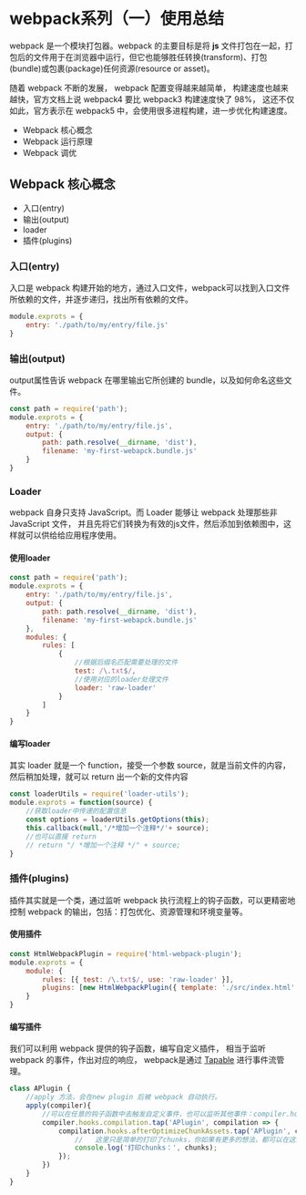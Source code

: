 # webpack系列（一）使用总结

webpack 是一个模块打包器。webpack 的主要目标是将 **js** 文件打包在一起，打包后的文件用于在浏览器中运行，但它也能够胜任转换(transform)、打包(bundle)或包裹(package)任何资源(resource or asset)。

随着 webpack 不断的发展， webpack 配置变得越来越简单， 构建速度也越来越快，官方文档上说 webpack4 要比 webpack3 构建速度快了 98%， 这还不仅如此，官方表示在 webpack5 中，会使用很多进程构建，进一步优化构建速度。

* Webpack 核心概念
* Webpack 运行原理
* Webpack 调优

## Webpack 核心概念

* 入口(entry)
* 输出(output)
* loader
* 插件(plugins)

### 入口(entry)

入口是 webpack 构建开始的地方，通过入口文件，webpack可以找到入口文件所依赖的文件，并逐步递归，找出所有依赖的文件。
```js
module.exprots = {
    entry: './path/to/my/entry/file.js'    
}
```

### 输出(output)

output属性告诉 webpack 在哪里输出它所创建的 bundle，以及如何命名这些文件。

```js
const path = require('path');
module.exprots = {
    entry: './path/to/my/entry/file.js',
    output: {
        path: path.resolve(__dirname, 'dist'),
        filename: 'my-first-webapck.bundle.js'
    }
}
```

### Loader

webpack 自身只支持 JavaScript。而 Loader 能够让 webpack 处理那些非 JavaScript 文件， 并且先将它们转换为有效的js文件，然后添加到依赖图中，这样就可以供给给应用程序使用。

#### 使用loader

```js
const path = require('path');
module.exprots = {
    entry: './path/to/my/entry/file.js',
    output: {
        path: path.resolve(__dirname, 'dist'),
        filename: 'my-first-webapck.bundle.js'
    },
    modules: {
        rules: [
            {
                //根据后缀名匹配需要处理的文件
                test: /\.txt$/,
                //使用对应的loader处理文件
                loader: 'raw-loader'
            }     
        ]   
    }
}
```

#### 编写loader

其实 loader 就是一个 function，接受一个参数 source，就是当前文件的内容，然后稍加处理，就可以 return 出一个新的文件内容

```js
const loaderUtils = require('loader-utils');
module.exprots = function(source) {
    //获取loader中传递的配置信息
    const options = loaderUtils.getOptions(this);
    this.callback(null,'/*增加一个注释*/'+ source);
    //也可以直接 return
    // return "/ *增加一个注释 */" + source;
}
```

### 插件(plugins)

插件其实就是一个类，通过监听 webpack 执行流程上的钩子函数，可以更精密地控制 webpack 的输出，包括：打包优化、资源管理和环境变量等。

#### 使用插件

```js
const HtmlWebpackPlugin = require('html-webpack-plugin');
module.exprots = {
    module: {
        rules: [{ test: /\.txt$/, use: 'raw-loader' }],
        plugins: [new HtmlWebpackPlugin({ template: './src/index.html' })]
    }
}
```

#### 编写插件

我们可以利用 webpack 提供的钩子函数，编写自定义插件， 相当于监听 webpack 的事件，作出对应的响应， webpack是通过 [Tapable](https://github.com/webpack/tapable) 进行事件流管理。

```js
class APlugin {
    //apply 方法，会在new plugin 后被 webpack 自动执行。
    apply(compiler){
        //可以在任意的钩子函数中去触发自定义事件，也可以监听其他事件：compiler.hooks.xxxx
        compiler.hooks.compilation.tap('APlugin', compilation => {
            compilation.hooks.afterOptimizeChunkAssets.tap('APlugin', chunks => {
                //   这里只是简单的打印了chunks，你如果有更多的想法，都可以在这里实现。
                console.log('打印chunks：', chunks);
            });
        })
    }
}
```

